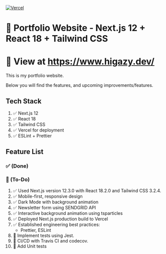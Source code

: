 [![Vercel](https://therealsujitk-vercel-badge.vercel.app/?app=portfolio)](https://www.higazy.dev/) 

# 💼 Portfolio Website - Next.js 12 + React 18 + Tailwind CSS

# 👀 View at https://www.higazy.dev/

This is my portfolio website.

Below you will find the features, and upcoming improvements/features.

## Tech Stack

1. ✅ Next.js 12
2. ✅ React 18
3. ✅ Tailwind CSS
4. ✅ Vercel for deployment
5. ✅ ESLint + Prettier

## Feature List

### ✅ (Done)
### 📝 (To-Do)

1. ✅ Used Next.js version 12.3.0 with React 18.2.0 and Tailwind CSS 3.2.4.
2. ✅ Mobile-first, responsive design
3. ✅ Dark Mode with background animation
4. ✅ Newsletter form using SENDGRID API
5. ✅ Interactive background animation using tsparticles
6. ✅ Deployed Next.js production build to Vercel
7. ✅ Established engineering best practices:
   - Prettier, ESLint
8. 📝 Implement tests using Jest.
9. 📝 CI/CD with Travis CI and codecov.
10. 📝 Add Unit tests
